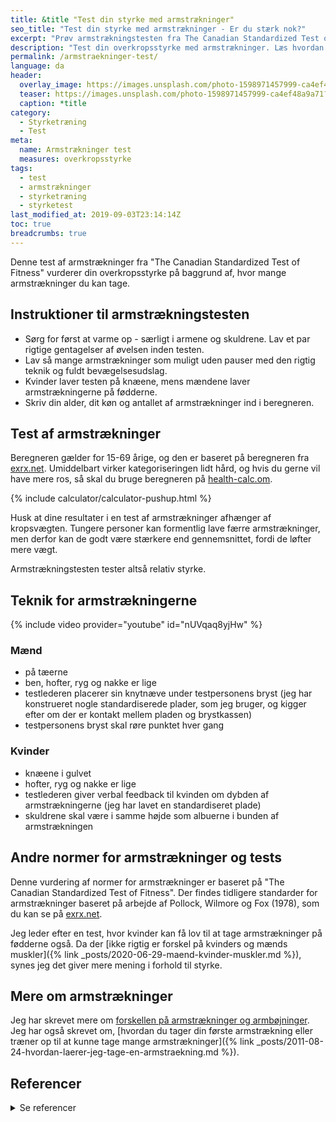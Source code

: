 ```yaml
---
title: &title "Test din styrke med armstrækninger"
seo_title: "Test din styrke med armstrækninger - Er du stærk nok?"
excerpt: "Prøv armstrækningstesten fra The Canadian Standardized Test of Fitness for at vurdere din overkropsstyrke. Kan du tage nok armstrækninger?"
description: "Test din overkropsstyrke med armstrækninger. Læs hvordan du udfører testen korrekt, og få vejledning til at vurdere dine resultater i forhold til alder og køn."
permalink: /armstraekninger-test/
language: da
header:
  overlay_image: https://images.unsplash.com/photo-1598971457999-ca4ef48a9a71?ixlib=rb-1.2.1&ixid=eyJhcHBfaWQiOjEyMDd9&auto=format&fit=crop&h=630&w=1200&q=10
  teaser: https://images.unsplash.com/photo-1598971457999-ca4ef48a9a71?ixlib=rb-1.2.1&ixid=eyJhcHBfaWQiOjEyMDd9&auto=format&fit=crop&h=300&w=400&q=10
  caption: *title
category:
  - Styrketræning
  - Test
meta:
  name: Armstrækninger test
  measures: overkropsstyrke
tags:
  - test
  - armstrækninger
  - styrketræning
  - styrketest
last_modified_at: 2019-09-03T23:14:14Z
toc: true
breadcrumbs: true
---
```


Denne test af armstrækninger fra "The Canadian Standardized Test of Fitness" vurderer din overkropsstyrke på baggrund af, hvor mange armstrækninger du kan tage.

## Instruktioner til armstrækningstesten

- Sørg for først at varme op - særligt i armene og skuldrene. Lav et par rigtige gentagelser af øvelsen inden testen.
- Lav så mange armstrækninger som muligt uden pauser med den rigtig teknik og fuldt bevægelsesudslag.
- Kvinder laver testen på knæene, mens mændene laver armstrækningerne på fødderne.
- Skriv din alder, dit køn og antallet af armstrækninger ind i beregneren.

## Test af armstrækninger

Beregneren gælder for 15-69 årige, og den er baseret på beregneren fra [exrx.net](https://exrx.net/Calculators/PushUps). Umiddelbart virker kategoriseringen lidt hård, og hvis du gerne vil have mere ros, så skal du bruge beregneren på [health-calc.om](https://health-calc.com/exercise/push-up-test).

{% include calculator/calculator-pushup.html %}

Husk at dine resultater i en test af armstrækninger afhænger af kropsvægten. Tungere personer kan formentlig lave færre armstrækninger, men derfor kan de godt være stærkere end gennemsnittet, fordi de løfter mere vægt.

Armstrækningstesten tester altså relativ styrke.

## Teknik for armstrækningerne

{% include video provider="youtube" id="nUVqaq8yjHw" %}

### Mænd

- på tæerne
- ben, hofter, ryg og nakke er lige
- testlederen placerer sin knytnæve under testpersonens bryst (jeg har konstrueret nogle standardiserede plader, som jeg bruger, og kigger efter om der er kontakt mellem pladen og brystkassen)
- testpersonens bryst skal røre punktet hver gang

### Kvinder

- knæene i gulvet
- hofter, ryg og nakke er lige
- testlederen giver verbal feedback til kvinden om dybden af armstrækningerne (jeg har lavet en standardiseret plade)
- skuldrene skal være i samme højde som albuerne i bunden af armstrækningen

## Andre normer for armstrækninger og tests

Denne vurdering af normer for armstrækninger er baseret på "The Canadian Standardized Test of Fitness". Der findes tidligere standarder for armstrækninger baseret på arbejde af Pollock, Wilmore og Fox (1978), som du kan se på [exrx.net](https://exrx.net/Calculators/PushUps3).

Jeg leder efter en test, hvor kvinder kan få lov til at tage armstrækninger på fødderne også. Da der [ikke rigtig er forskel på kvinders og mænds muskler]({% link _posts/2020-06-29-maend-kvinder-muskler.md %}), synes jeg det giver mere mening i forhold til styrke.

## Mere om armstrækninger

Jeg har skrevet mere om [forskellen på armstrækninger og armbøjninger](/armbojninger-eller-armstraekninger-pushups/). Jeg har også skrevet om, [hvordan du tager din første armstrækning eller træner op til at kunne tage mange armstrækninger]({% link _posts/2011-08-24-hvordan-laerer-jeg-tage-en-armstraekning.md %}).

## Referencer

<details markdown="1">
  <summary>Se referencer</summary>

- Adult Norms: Nieman, DC, Exercise testing and Prescription: A health related approach, 4th ed., Mountain View, CA: Mayfield Publishing, 1999.
- Adolescent Norms: Canadian Standardized Test of Fitness Operations Manual, 3rd ed., Health Canada, 1986.
</details>
